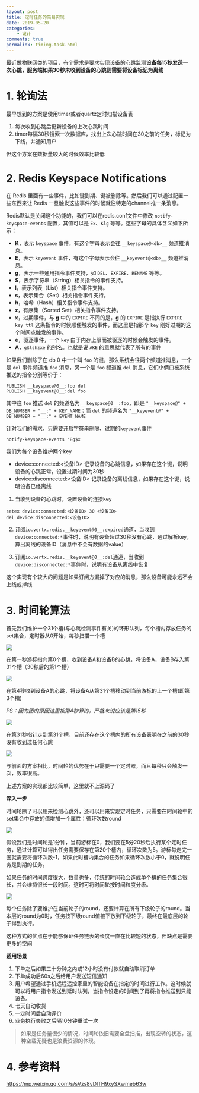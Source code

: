 ```yaml
---
layout: post
title: 定时任务的简易实现
date: 2019-05-20
categories:
    - 设计
comments: true
permalink: timing-task.html
---
```


最近做物联网类的项目，有个需求是要求实现设备的心跳监测**设备每15秒发送一次心跳，服务端如果30秒未收到设备的心跳则需要将设备标记为离线**

# 1. 轮询法
最早想到的方案是使用timer或者quartz定时扫描设备表
1. 每次收到心跳后更新设备的上次心跳时间
2. timer每隔30秒搜索一次数据库，找出上次心跳时间在30之前的任务，标记为下线，并通知用户

但这个方案在数据量较大的时候效率比较低

# 2. Redis Keyspace Notifications
在 Redis 里面有一些事件，比如键到期、键被删除等。然后我们可以通过配置一些东西来让 Redis 一旦触发这些事件的时候就往特定的channel推一条消息。

Redis默认是关闭这个功能的，我们可以在redis.conf文件中修改 `notify-keyspace-events` 配置，其值可以是 `Ex`、`Klg` 等等。这些字母的具体含义如下所示：
- **K**，表示 `keyspace` 事件，有这个字母表示会往 `__keyspace@<db>__` 频道推消息。
- **E**，表示 `keyevent` 事件，有这个字母表示会往 `__keyevent@<db>__` 频道推消息。
- **g**，表示一些通用指令事件支持，如 `DEL`、`EXPIRE`、`RENAME` 等等。
- **$**，表示字符串（String）相关指令的事件支持。
- **l**，表示列表（List）相关指令事件支持。
- **s**，表示集合（Set）相关指令事件支持。
- **h**，哈希（Hash）相关指令事件支持。
- **z**，有序集（Sorted Set）相关指令事件支持。
- **x**，过期事件，与 **g** 中的 `EXPIRE` 不同的是，**g** 的 `EXPIRE` 是指执行 `EXPIRE key ttl` 这条指令的时候顺便触发的事件，而这里是指那个 `key` 刚好过期的这个时间点触发的事件。
- **e**，驱逐事件，一个 `key` 由于内存上限而被驱逐的时候会触发的事件。
- **A**，`g$lshzxe` 的别名。也就是说 `AKE` 的意思就代表了所有的事件

如果我们删除了在 db 0 中一个叫 `foo` 的键，那么系统会往两个频道推消息，一个是 `del` 事件频道推 `foo` 消息，另一个是 `foo` 频道推 `del` 消息，它们小俩口被系统推送的指令分别等价于：

```
PUBLISH __keyspace@0__:foo del
PUBLISH __keyevent@0__:del foo
```

其中往 `foo` 推送 `del` 的频道名为 `__keyspace@0__:foo`，即是 `"__keyspace@" + DB_NUMBER + "__:" + KEY_NAME`；而 `del` 的频道名为 `"__keyevent@" + DB_NUMBER + "__:" + EVENT_NAME`



针对我们的需求，只需要开启字符串删除、过期的`keyevent`事件

```
notify-keyspace-events "Eg$x
```

我们为每个设备维护两个key

- device:connected:<设备ID> 记录设备的心跳信息，如果存在这个键，说明设备的心跳正常，设置过期时间为30秒
- device:disconnected:<设备ID> 记录设备的离线信息，如果存在这个键，说明设备已经离线


1. 当收到设备的心跳时，设置设备的连接key

```
setex device:connected:<设备ID> 30 <设备ID>
del device:disconnected:<设备ID>
```

2. 订阅`io.vertx.redis.__keyevent@0__:expired`通道，当收到`device:connected:*`事件时，说明有设备超过30秒没有心跳，通过解析key，算出离线的设备ID（消息中不会有数据的value）

3. 订阅`io.vertx.redis.__keyevent@0__:del`通道，当收到`device:disconnected:*`事件时，说明有设备从离线中恢复

这个实现有个较大的问题是如果订阅方漏掉了对应的消息，那么设备可能永远不会上线或掉线

# 3. 时间轮算法

首先我们维护一个31个槽(与心跳检测事件有关)的环形队列，每个槽内存放任务的set集合，定时器从0开始，每秒扫描一个槽

![](/assets/images/posts/timing-wheel/timingwheel_1.png)

在第一秒游标指向第0个槽，收到设备A和设备B的心跳，将设备A，设备B存入第31个槽（30秒后的第1个槽）

![](/assets/images/posts/timing-wheel/timingwheel_2.png)

在第4秒收到设备A的心跳，将设备A从第31个槽移动到当前游标的上一个槽(即第3个槽)

*PS：因为图的原因这里按第4秒算的，严格来说应该是第15秒*

![](/assets/images/posts/timing-wheel/timingwheel_3.png)

在第31秒指针走到第31个槽，目前还存在这个槽内的所有设备表明在之前的30秒没有收到过任何心跳

![](/assets/images/posts/timing-wheel/timingwheel_4.png)

与前面的方案相比，时间轮的优势在于只需要一个定时器，而且每秒只会触发一次，效率很高。

上述方案的实现都比较简单，这里就不上源码了

**深入一步**

时间轮除了可以用来检测心跳外，还可以用来实现定时任务，只需要在时间轮中的set集合中存放的值增加一个属性：循环次数round

![](/assets/images/posts/timing-wheel/timingwheel_5.png)

假设我们是时间轮是1分钟，当前游标在0，我们要在5分20秒后执行某个定时任务，通过计算可以得出任务需要保存在第20个槽内，循环次数为5。游标每走完一圈就需要将循环次数-1，如果此时槽内集合的任务如果循环次数小于0，就说明任务是到期的任务。

如果任务的时间跨度很大，数量也多，传统的时间轮会造成单个槽的任务集合很长，并会维持很长一段时间。这时可将时间轮按时间粒度分级。

![](/assets/images/posts/timing-wheel/timingwheel_6.png)

每个任务除了要维护在当前轮子的round，还要计算在所有下级轮子的round。当本层的round为0时，任务按下级round值被下放到下级轮子，最终在最底层的轮子得到执行。

这种方式的优点在于能够保证任务链表的长度一直在比较短的状态，但缺点是需要更多的空间

**适用场景**

1. 下单之后如果三十分钟之内或12小时没有付款就自动取消订单
2. 下单成功后60s之后给用户发送短信通知
3. 用户希望通过手机远程遥控家里的智能设备在指定的时间进行工作。这时候就可以将用户指令发送到延时队列，当指令设定的时间到了再将指令推送到只能设备。
4. 七天自动收货
5. 一定时间后自动评价
6. 业务执行失败之后隔10分钟重试一次

> 如果是任务量很少的情况，时间轮依旧需要全盘扫描，出现空转的状态，这种空载无疑也是浪费资源的体现。


# 4. 参考资料

https://mp.weixin.qq.com/s/sVzs8vDlTH9xySXwmeb63w